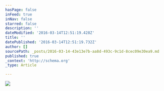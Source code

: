```yaml
---
hasPage: false
inFeed: true
inNav: false
starred: false
description: ''
dateModified: '2016-03-14T12:51:19.428Z'
title: ''
datePublished: '2016-03-14T12:51:19.732Z'
author: []
sourcePath: _posts/2016-03-14-43e13e7b-aa8d-493c-9c1d-8cec09e30ea9.md
published: true
_context: 'http://schema.org'
_type: Article

---
```

![](https://the-grid-user-content.s3-us-west-2.amazonaws.com/c49c2ecd-c46e-4060-93a0-f033c45ec578.gif)